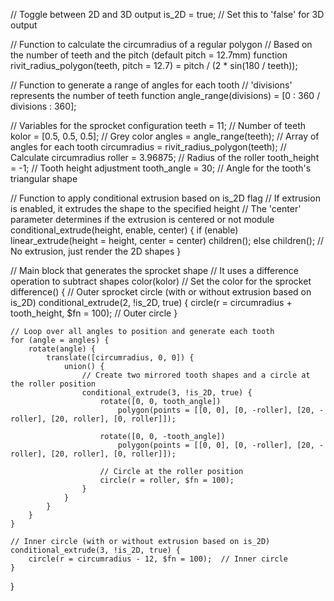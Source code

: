 // Toggle between 2D and 3D output
is_2D = true;  // Set this to 'false' for 3D output

// Function to calculate the circumradius of a regular polygon
// Based on the number of teeth and the pitch (default pitch = 12.7mm)
function rivit_radius_polygon(teeth, pitch = 12.7) =
    pitch / (2 * sin(180 / teeth));

// Function to generate a range of angles for each tooth
// 'divisions' represents the number of teeth
function angle_range(divisions) = [0 : 360 / divisions : 360];

// Variables for the sprocket configuration
teeth = 11;                   // Number of teeth
kolor = [0.5, 0.5, 0.5];      // Grey color
angles = angle_range(teeth);   // Array of angles for each tooth
circumradius = rivit_radius_polygon(teeth);  // Calculate circumradius
roller = 3.96875;             // Radius of the roller
tooth_height = -1;            // Tooth height adjustment
tooth_angle = 30;             // Angle for the tooth's triangular shape

// Function to apply conditional extrusion based on is_2D flag
// If extrusion is enabled, it extrudes the shape to the specified height
// The 'center' parameter determines if the extrusion is centered or not
module conditional_extrude(height, enable, center) {
    if (enable)
        linear_extrude(height = height, center = center)
            children();
    else
        children();  // No extrusion, just render the 2D shapes
}

// Main block that generates the sprocket shape
// It uses a difference operation to subtract shapes
color(kolor)  // Set the color for the sprocket
difference() {
    // Outer sprocket circle (with or without extrusion based on is_2D)
    conditional_extrude(2, !is_2D, true) {
        circle(r = circumradius + tooth_height, $fn = 100);  // Outer circle
    }

    // Loop over all angles to position and generate each tooth
    for (angle = angles) {
        rotate(angle) {
            translate([circumradius, 0, 0]) {
                union() {
                    // Create two mirrored tooth shapes and a circle at the roller position
                    conditional_extrude(3, !is_2D, true) {
                        rotate([0, 0, tooth_angle])
                            polygon(points = [[0, 0], [0, -roller], [20, -roller], [20, roller], [0, roller]]);
                        
                        rotate([0, 0, -tooth_angle])
                            polygon(points = [[0, 0], [0, -roller], [20, -roller], [20, roller], [0, roller]]);
                        
                        // Circle at the roller position
                        circle(r = roller, $fn = 100);
                    }
                }
            }
        }
    }

    // Inner circle (with or without extrusion based on is_2D)
    conditional_extrude(3, !is_2D, true) {
        circle(r = circumradius - 12, $fn = 100);  // Inner circle
    }
}
